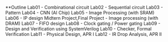 **Outline
Lab01 - Combinational circuit
Lab02 - Sequential circuit
Lab03 - Pattern
Lab04 - CNN (AI Chip)
Lab05 - Image Processing (with SRAM)
Lab06 - IP design
Midtern Project,Final Project - Image processing (with DRAM)
Lab07 - FIFO design
Lab08 - Clock gating / Power gating
Lab09 - Design and Verification using SystemVerilog
Lab10 - Checker, Formal Verification
Lab11 - Physical Design, APR I
Lab12 - IR Drop Analysis, APR II
